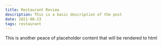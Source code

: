 ```yaml
---
title: Restaurant Review
description: This is a basic description of the post
date: 2021-08-23
tags: restaurant
---
```

This is another peace of  placeholder content that will be rendered to html